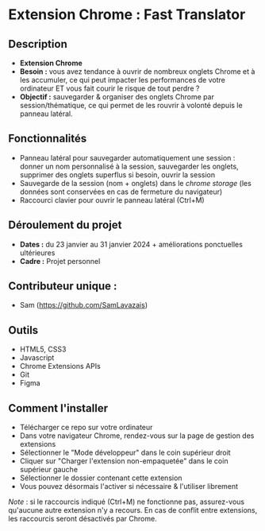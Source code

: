 # Extension Chrome : Fast Translator

## Description

-   **Extension Chrome**
-   **Besoin :** vous avez tendance à ouvrir de nombreux onglets Chrome et à les accumuler, ce qui peut impacter les performances de votre ordinateur ET vous fait courir le risque de tout perdre ?
-   **Objectif :** sauvegarder & organiser des onglets Chrome par session/thématique, ce qui permet de les rouvrir à volonté depuis le panneau latéral.

## Fonctionnalités

-   Panneau latéral pour sauvegarder automatiquement une session : donner un nom personnalisé à la session, sauvegarder les onglets, supprimer des onglets superflus si besoin, ouvrir la session
-   Sauvegarde de la session (nom + onglets) dans le _chrome storage_ (les données sont conservées en cas de fermeture du navigateur)
-   Raccourci clavier pour ouvrir le panneau latéral (Ctrl+M)

## Déroulement du projet

-   **Dates :** du 23 janvier au 31 janvier 2024 + améliorations ponctuelles ultérieures
-   **Cadre :** Projet personnel

## Contributeur unique :

-   Sam (https://github.com/SamLavazais)

## Outils

-   HTML5, CSS3
-   Javascript
-   Chrome Extensions APIs
-   Git
-   Figma

## Comment l'installer

-   Télécharger ce repo sur votre ordinateur
-   Dans votre navigateur Chrome, rendez-vous sur la page de gestion des extensions
-   Sélectionner le "Mode développeur" dans le coin supérieur droit
-   Cliquer sur "Charger l'extension non-empaquetée" dans le coin supérieur gauche
-   Sélectionner le dossier contenant cette extension
-   Vous pouvez désormais l'activer si nécessaire & l'utiliser librement

_Note_ : si le raccourcis indiqué (Ctrl+M) ne fonctionne pas, assurez-vous qu'aucune autre extension n'y a recours. En cas de conflit entre extensions, les raccourcis seront désactivés par Chrome.
